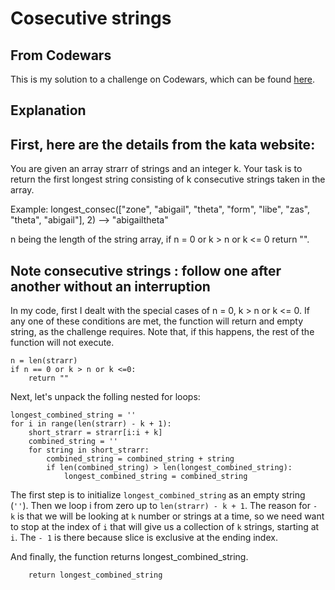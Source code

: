 # Cosecutive strings
## From Codewars

This is my solution to a challenge on Codewars, which can be found [here](https://www.codewars.com/kata/56a5d994ac971f1ac500003e).


## Explanation
First, here are the details from the kata website:
---
You are given an array strarr of strings and an integer k. Your task is to return the first longest string consisting of k consecutive strings taken in the array.

Example:
longest_consec(["zone", "abigail", "theta", "form", "libe", "zas", "theta", "abigail"], 2) --> "abigailtheta"

n being the length of the string array, if n = 0 or k > n or k <= 0 return "".

Note
consecutive strings : follow one after another without an interruption
---

In my code, first I dealt with the special cases of n = 0, k > n or k <= 0. If any one of these conditions are met, the function will return and empty string, as the challenge requires. Note that, if this happens, the rest of the function will not execute.
```
n = len(strarr)
if n == 0 or k > n or k <=0:
    return ""
```
Next, let's unpack the folling nested for loops:
```
longest_combined_string = ''
for i in range(len(strarr) - k + 1):
    short_strarr = strarr[i:i + k]
    combined_string = ''
    for string in short_strarr:
        combined_string = combined_string + string
        if len(combined_string) > len(longest_combined_string):
            longest_combined_string = combined_string
```
The first step is to initialize `longest_combined_string` as an empty string (`''`). Then we loop i from zero up to `len(strarr) - k + 1`. The reason for `- k` is that we will be looking at `k` number or strings at a time, so we need want to stop at the index of `i` that will give us a collection of `k` strings, starting at `i`. The `- 1` is there because slice is exclusive at the ending index.





And finally, the function returns longest_combined_string.
```
    return longest_combined_string
```
